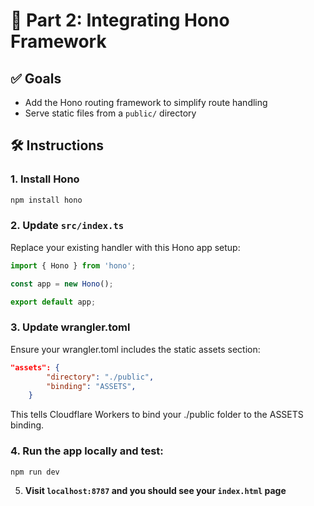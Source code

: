# 🔗 Part 2: Integrating Hono Framework

## ✅ Goals
- Add the Hono routing framework to simplify route handling
- Serve static files from a `public/` directory

## 🛠️ Instructions

### 1. **Install Hono**
```bash
npm install hono
```

### 2. **Update `src/index.ts`**
Replace your existing handler with this Hono app setup:

```ts
import { Hono } from 'hono';

const app = new Hono();

export default app;
```

### 3. **Update wrangler.toml**
Ensure your wrangler.toml includes the static assets section:

```json
"assets": {
		"directory": "./public",
		"binding": "ASSETS",
	}
```
This tells Cloudflare Workers to bind your ./public folder to the ASSETS binding.

### 4. **Run the app locally and test:**
```bash
npm run dev
```

5. **Visit `localhost:8787` and you should see your `index.html` page**
